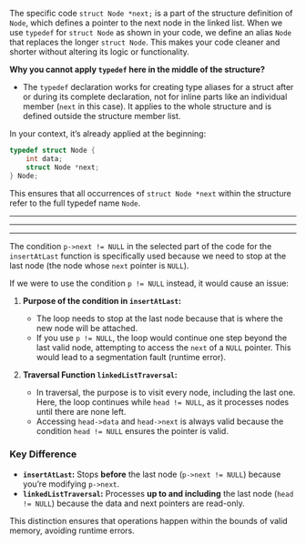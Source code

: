 The specific code `struct Node *next;` is a part of the structure definition of `Node`, which defines a pointer to the next node in the linked list. When we use `typedef` for `struct Node` as shown in your code, we define an alias `Node` that replaces the longer `struct Node`. This makes your code cleaner and shorter without altering its logic or functionality.

**Why you cannot apply `typedef` here in the middle of the structure?**

- The `typedef` declaration works for creating type aliases for a struct after or during its complete declaration, not for inline parts like an individual member (`next` in this case). It applies to the whole structure and is defined outside the structure member list.

In your context, it’s already applied at the beginning:

```c
typedef struct Node {
    int data;
    struct Node *next;
} Node;
```

This ensures that all occurrences of `struct Node *next` within the structure refer to the full typedef name `Node`.


---
---
---


The condition `p->next != NULL` in the selected part of the code for the `insertAtLast` function is specifically used because we need to stop at the last node (the node whose `next` pointer is `NULL`). 

If we were to use the condition `p != NULL` instead, it would cause an issue:

1. **Purpose of the condition in `insertAtLast`:**  
   - The loop needs to stop at the last node because that is where the new node will be attached.  
   - If you use `p != NULL`, the loop would continue one step beyond the last valid node, attempting to access the `next` of a `NULL` pointer. This would lead to a segmentation fault (runtime error).

2. **Traversal Function `linkedListTraversal`:**  
   - In traversal, the purpose is to visit every node, including the last one. Here, the loop continues while `head != NULL`, as it processes nodes until there are none left.  
   - Accessing `head->data` and `head->next` is always valid because the condition `head != NULL` ensures the pointer is valid.

### Key Difference
- **`insertAtLast`:** Stops **before** the last node (`p->next != NULL`) because you’re modifying `p->next`.  
- **`linkedListTraversal`:** Processes **up to and including** the last node (`head != NULL`) because the data and next pointers are read-only.

This distinction ensures that operations happen within the bounds of valid memory, avoiding runtime errors.